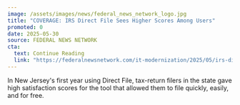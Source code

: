 ```yaml
---
image: /assets/images/news/federal_news_network_logo.jpg
title: "COVERAGE: IRS Direct File Sees Higher Scores Among Users"
promoted: 0
date: 2025-05-30
source: FEDERAL NEWS NETWORK
cta:
  text: Continue Reading
  link: "https://federalnewsnetwork.com/it-modernization/2025/05/irs-direct-file-sees-higher-scores-among-users-despite-a-push-to-shutter-it/"
---
```

In New Jersey's first year using Direct File, tax-return filers in the state gave high satisfaction scores for the tool that allowed them to file quickly, easily, and for free. 
